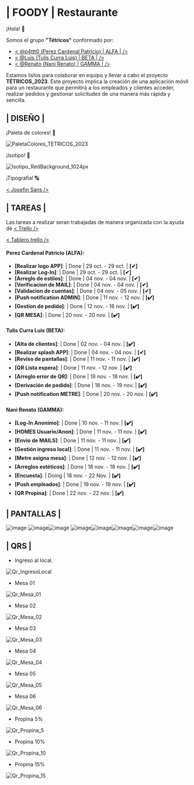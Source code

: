 
# | FOODY | Restaurante

¡Hola! 👋

Somos el grupo **"Tétricos"** conformado por:

- [< @p4ttt0 (Perez Cardenal Patricio) | ALFA | />](https://www.github.com/p4ttt0)
- [< @Luis (Tulis Curra Luis) | BETA | />](https://www.github.com/LuisTulis)
- [< @Renato (Nani Renato) | GAMMA | />](https://www.github.com/renatonani)

Estamos listos para colaborar en equipo y llevar a cabo el proyecto **TÉTRICOS_2023**. Este proyecto implica la creación de una aplicación móvil para un restaurante que permitirá a los empleados y clientes acceder, realizar pedidos y gestionar solicitudes de una manera más rápida y sencilla.

## | DISEÑO |

¡Paleta de colores! 🎨

![PaletaColores_TETRICOS_2023](https://github.com/P4TTT0/TETRICOS_2023/assets/98591487/9b2281aa-0291-4e5c-a82a-72af54c35ca8)

¡Isotipo! 🍔

![Isotipo_RedBackground_1024px](https://github.com/P4TTT0/TETRICOS_2023/assets/98591487/fb7b3608-5f02-49a0-a59d-efbccf2b64dd)

¡Tipografia! 🔠

[< Josefin Sans />](https://fonts.google.com/specimen/Josefin+Sans)

## | TAREAS |

Las tareas a realizar seran trabajadas de manera organizada con la ayuda de [< Trello />](https://trello.com/es)

[< Tablero trello />](https://trello.com/invite/b/wNSLp2hW/ATTIb7f76379161e56423dbe4b25c2323d89BAAC00FA/tetricos2023)

#### Perez Cardenal Patricio (ALFA):
- **[Realizar logo APP]**: | Done | 29 oct. - 29 oct. | **[✔]**
- **[Realizar Log-In]**: | Done | 29 oct. - 29 oct. | **[✔]**
- **[Arreglo de estilos]**: | Done | 04 nov. - 04 nov. | **[✔]**
- **[Verificacion de MAIL]**: | Done | 04 nov. - 04 nov. | **[✔]**
- **[Validacion de cuentas]**: | Done | 04 nov. - 05 nov. | **[✔]**
- **[Push notification ADMIN]**: | Done | 11 nov. - 12 nov. | **[✔️]**
- **[Gestion de pedido]**: | Done | 12 nov. - 18 nov. | **[✔️]**
- **[QR MESA]**: | Done | 20 nov. - 20 nov. | **[✔️]**

#### Tulis Curra Luis (BETA):
- **[Alta de clientes]**: | Done | 02 nov. - 04 nov. | **[✔️]**
- **[Realizar splash APP]**: | Done | 04 nov. - 04 nov. | **[✔]**
- **[Reviso de pantallas]**: | Done | 11 nov. - 11 nov. | **[✔️]**
- **[QR Lista espera]**: | Done | 11 nov. - 12 nov. | **[✔️]**
- **[Arreglo error de QR]**: | Done | 18 nov. - 18 nov. | **[✔️]**
- **[Derivación de pedido]**: | Done | 18 nov. - 19 nov. | **[✔️]**
- **[Push notification METRE]**: | Done | 20 nov. - 20 nov. | **[✔️]**

#### Nani Renato (GAMMA):
- **[Log-In Anonimo]**: | Done | 10 nov. - 11 nov. | **[✔️]**
- **[HOMES Usuario/Anon]**: | Done | 11 nov. - 11 nov. | **[✔️]**
- **[Envio de MAILS]**: | Done | 11 nov. - 11 nov. | **[✔️]**
- **[Gestión ingreso local]**: | Done | 11 nov. - 11 nov. | **[✔️]**
- **[Metre asigna mesa]**: | Done | 12 nov. - 12 nov. | **[✔️]**
- **[Arreglos estéticos]**: | Done | 18 nov. - 18 nov. | **[✔️]**
- **[Encuesta]**: | Doing | 18 nov. -  22 Nov. | **[✔️]**
- **[Push empleados]**: | Done | 19 nov. - 19 nov. | **[✔️]**
- **[QR Propina]**: | Done | 22 nov. - 22 nov. | **[✔️]**

## | PANTALLAS |
![image](https://github.com/P4TTT0/TETRICOS_2023/assets/98591487/fad2e511-c78f-40ae-9a49-9f4e9f7f7ff4) ![image](https://github.com/P4TTT0/TETRICOS_2023/assets/98591487/a7aaf61a-b982-475e-ae6e-f877283042fa)![image](https://github.com/P4TTT0/TETRICOS_2023/assets/98591487/9d3b85fb-a1ce-46ac-9b84-c9750efb301e)
![image](https://github.com/P4TTT0/TETRICOS_2023/assets/98591487/4b5d0d04-0477-4052-86e2-224c0d69bd1d)![image](https://github.com/P4TTT0/TETRICOS_2023/assets/98591487/d6b50eba-2e73-4f4a-8c92-c18766756551)![image](https://github.com/P4TTT0/TETRICOS_2023/assets/98591487/3e33be6b-8084-45ed-9025-eee0d24111fa)![image](https://github.com/P4TTT0/TETRICOS_2023/assets/98591487/299a7ba9-b278-4132-bcef-447170b5a604)![image](https://github.com/P4TTT0/TETRICOS_2023/assets/98591487/7fe80eb0-5648-49ff-9a2a-8915f8a86d16)

## | QRS |

- Ingreso al local.

![Qr_IngresoLocal](https://github.com/P4TTT0/TETRICOS_2023/assets/98591487/db70aa2d-367b-44df-8ce7-d9f2580c580a)

- Mesa 01

![Qr_Mesa_01](https://github.com/P4TTT0/TETRICOS_2023/assets/98591487/9952e7ca-4e4d-4df3-917a-5817b94b38f7)

- Mesa 02

![Qr_Mesa_02](https://github.com/P4TTT0/TETRICOS_2023/assets/98591487/54926967-24f1-41fc-ba37-99370eeeba77)

- Mesa 03

![Qr_Mesa_03](https://github.com/P4TTT0/TETRICOS_2023/assets/98591487/3fc4ade3-3f6f-4a6e-afc2-fdd41e700136)

- Mesa 04

![Qr_Mesa_04](https://github.com/P4TTT0/TETRICOS_2023/assets/98591487/1da9ce0c-706e-4b43-87eb-72deafcbc6c5)

- Mesa 05

![Qr_Mesa_05](https://github.com/P4TTT0/TETRICOS_2023/assets/98591487/43b1da07-aa91-45bd-946c-8f0b397d5668)

- Mesa 06

![Qr_Mesa_06](https://github.com/P4TTT0/TETRICOS_2023/assets/98591487/2190166d-7c65-44be-9e5b-099ac6f3bfbf)

- Propina 5%

![Qr_Propina_5](https://github.com/P4TTT0/TETRICOS_2023/assets/98591487/eba89c78-b592-43fe-9e26-4f90277e3795)

- Propina 10%

![Qr_Propina_10](https://github.com/P4TTT0/TETRICOS_2023/assets/98591487/468b1fe3-8d02-49ce-b4bd-1ec4e9aae6cc)

- Propina 15%

![Qr_Propina_15](https://github.com/P4TTT0/TETRICOS_2023/assets/98591487/b8f768b9-af0c-478d-90b7-85996ebce2de)



